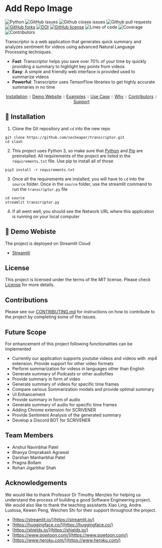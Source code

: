 # Add Repo Image 

![Python](https://img.shields.io/badge/python-3670A0?style=flat&logo=python&logoColor=ffdd54)
![GitHub issues](https://img.shields.io/github/issues-raw/secheaper/transcriptor)
![Github closes issues](https://img.shields.io/github/issues-closed-raw/secheaper/transcriptor)
![Github pull requests](https://img.shields.io/github/issues-pr/secheaper/transcriptor)
[![GitHub forks](https://img.shields.io/github/forks/secheaper/transcriptor)](https://github.com/secheaper/transcriptor/network)
[![DOI](https://zenodo.org/badge/409326011.svg)](https://zenodo.org/badge/latestdoi/409326011)
[![GitHub license](https://img.shields.io/github/license/anshulp2912/scrivener)](https://github.com/anshulp2912/scrivener/blob/main/LICENSE)
![Lines of code](https://img.shields.io/badge/Lines%20of%20Code-1K-blue)
![Coverage](https://img.shields.io/badge/Coverage-97%25-red)
![Contributors](https://img.shields.io/badge/Contributors-5-yellowgreen)

Transcriptor is a web application that generates quick summary and analyzes sentiment for videos using advanced Natural Language Processing techniques. 
- **Fast**: Transcriptor helps you save over 70% of your time by quickly providing a summary to highlight key points from videos
- **Easy**: A simple and friendly web interface is provided used to summarize videos 
- **Powerful**: Transcriptor uses TensorFlow libraries to get highly accurate summaries in no time

<p align="center">
  <a href="#rocket-installation">Installation</a>
  ::
  <a href="#sunflower-demo-website">Demo Website</a>
  ::
  <a href="#card_index_dividers-some-examples">Examples</a>
  ::
  <a href="#thought_balloon-use-case">Use Case</a>
  ::
  <a href="#page_facing_up-why">Why</a>
  ::
  <a href="#sparkles-contributors">Contributors</a>
    ::
  <a href="#email-support">Support</a>
</p>

:rocket: Installation
---
1. Clone the Git repository and `cd` into the new repo
```
git clone https://github.com/secheaper/transcriptor.git
cd slash
```
2. This project uses Python 3, so make sure that [Python](https://www.python.org/downloads/) and [Pip](https://pip.pypa.io/en/stable/installation/) are preinstalled. All requirements of the project are listed in the ```requirements.txt``` file. Use pip to install all of those
```
pip3 install -r requirements.txt
```
3. Once all the requirements are installed, you will have to ```cd``` into the ```source``` folder. Once in the ```source``` folder, use the streamlit command to run the ```transcriptor.py``` file
```
cd source
streamlit transcriptor.py
```
4. If all went well, you should see the Network URL where this application is running on your local computer

:sunflower: Demo Webiste
---
The project is deployed on Streamlit Cloud
- [Streamlit](https://share.streamlit.io/secheaper/transcriptor/main/source/transcriptor.py)

## License <a name="License"></a>
This project is licensed under the terms of the MIT license. Please check [License](https://github.com/anshulp2912/scrivener/blob/main/LICENSE) for more details.

## Contributions <a name="Contributions"></a>
Please see our [CONTRIBUTING.md](https://github.com/anshulp2912/scrivener/blob/main/CONTRIBUTING.md) for instructions on how to contribute to the project by completing some of the issues.

## Future Scope <a name="FutureScope"></a>
For enhancement of this project following functionalities can be implemented
- Currently our application supports youtube videos and videos with .mp4 extension. Provide support for other video formats
- Perform summarization for videos in languages other than English
- Generate summary of Podcasts or other audiofiles
- Provide summary in form of video
- Generate summary of videos for specific time frames
- Compare various Summarization models and provide optimal summary
- UI Enhancement
- Provide summary in form of audio
- Generate summary of audio for specific time frames
- Adding Chrome extension for SCRIVENER
- Provide Sentiment Analysis of the generated summary
- Develop a Discord BOT for SCRIVENER

## Team Members <a name="TeamMember"></a>

- Anshul Navinbhai Patel
- Bhavya Omprakash Agrawal
- Darshan Manharbhai Patel
- Pragna Bollam
- Rohan Jigarbhai Shah
				
## Acknowledgements <a name="Acknowledgement"></a>
We would like to thank Professor Dr Timothy Menzies for helping us understand the process of building a good Software Engineering project. We would also like to thank the teaching assistants Xiao Ling, Andre Lustosa, Kewen Peng, Weichen Shi for their support throughout the project.
- [https://streamlit.io/](https://streamlit.io/)
- [https://huggingface.co/](https://huggingface.co/)
- [https://shields.io/](https://shields.io/)
- [https://www.powtoon.com/](https://www.powtoon.com/)
- [https://www.heroku.com/](https://www.heroku.com/)
